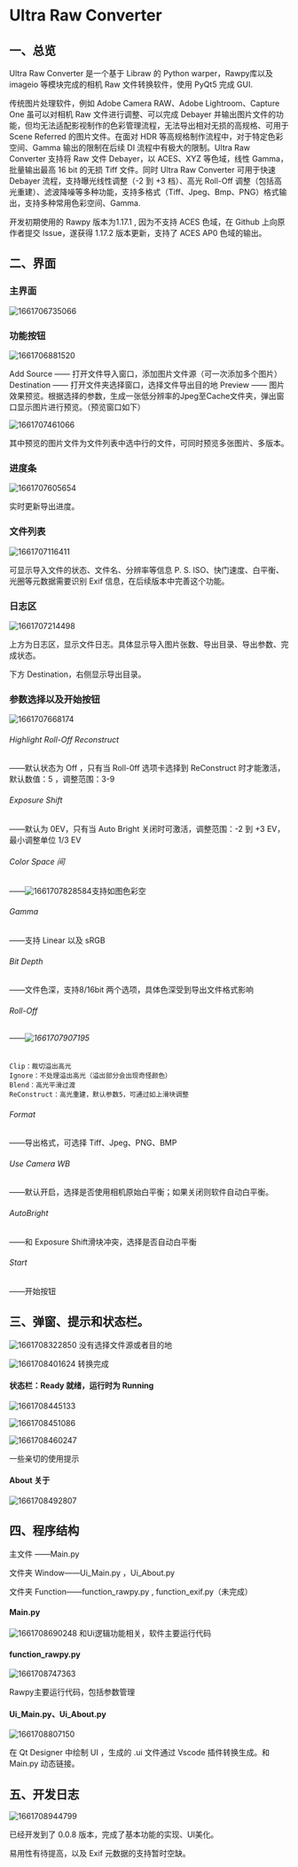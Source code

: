 # Ultra Raw Converter

## 一、总览

Ultra Raw Converter 是一个基于 Libraw 的 Python warper，Rawpy库以及 imageio 等模块完成的相机 Raw 文件转换软件，使用 PyQt5 完成 GUI.

传统图片处理软件，例如 Adobe Camera RAW、Adobe Lightroom、Capture One 虽可以对相机 Raw 文件进行调整、可以完成 Debayer 并输出图片文件的功能，但均无法适配影视制作的色彩管理流程，无法导出相对无损的高规格、可用于 Scene Referred 的图片文件。在面对 HDR 等高规格制作流程中，对于特定色彩空间、Gamma 输出的限制在后续 DI 流程中有极大的限制。Ultra Raw Converter 支持将 Raw 文件 Debayer，以 ACES、XYZ 等色域，线性 Gamma，批量输出最高 16 bit 的无损 Tiff 文件。同时 Ultra Raw Converter 可用于快速 Debayer 流程，支持曝光线性调整（-2 到 +3 档）、高光 Roll-Off 调整（包括高光重建）、滤波降噪等多种功能，支持多格式（Tiff、Jpeg、Bmp、PNG）格式输出，支持多种常用色彩空间、Gamma.

开发初期使用的 Rawpy 版本为1.17.1 , 因为不支持 ACES 色域，在 Github 上向原作者提交 Issue，遂获得 1.17.2 版本更新，支持了 ACES AP0 色域的输出。

## 二、界面

### 主界面

![1661706735066](image/Readme/1661706735066.png)

### 功能按钮

![1661706881520](image/Readme/1661706881520.png)

Add Source —— 打开文件导入窗口，添加图片文件源（可一次添加多个图片）
Destination —— 打开文件夹选择窗口，选择文件导出目的地
Preview —— 图片效果预览。根据选择的参数，生成一张低分辨率的Jpeg至Cache文件夹，弹出窗口显示图片进行预览。（预览窗口如下）

![1661707461066](image/Readme/1661707461066.png)

其中预览的图片文件为文件列表中选中行的文件，可同时预览多张图片、多版本。

### 进度条

![1661707605654](image/Readme/1661707605654.png)

实时更新导出进度。

### 文件列表

![1661707116411](image/Readme/1661707116411.png)

可显示导入文件的状态、文件名、分辨率等信息
	P. S. ISO、快门速度、白平衡、光圈等元数据需要识别 Exif 信息，在后续版本中完善这个功能。

### 日志区

![1661707214498](image/Readme/1661707214498.png)

上方为日志区，显示文件日志。具体显示导入图片张数、导出目录、导出参数、完成状态。

下方 Destination，右侧显示导出目录。

### 参数选择以及开始按钮

![1661707668174](image/Readme/1661707668174.png)

###### Highlight Roll-Off Reconstruct

——默认状态为 Off ，只有当 Roll-0ff 选项卡选择到 ReConstruct 时才能激活，默认数值：5 ，调整范围：3-9

###### Exposure Shift

——默认为 0EV，只有当 Auto Bright 关闭时可激活，调整范围：-2 到 +3 EV，最小调整单位 1/3 EV

###### Color Space 间

——![1661707828584](image/Readme/1661707828584.png)支持如图色彩空

###### Gamma

——支持 Linear 以及 sRGB

###### Bit Depth

——文件色深，支持8/16bit 两个选项，具体色深受到导出文件格式影响

###### Roll-Off



###### ——![1661707907195](image/Readme/1661707907195.png)

    Clip：裁切溢出高光
	Ignore：不处理溢出高光（溢出部分会出现奇怪颜色）
	Blend：高光平滑过渡
	ReConstruct：高光重建，默认参数5，可通过如上滑块调整

###### Format

——导出格式，可选择 Tiff、Jpeg、PNG、BMP

###### Use Camera WB

——默认开启，选择是否使用相机原始白平衡；如果关闭则软件自动白平衡。

###### AutoBright

——和 Exposure Shift滑块冲突，选择是否自动白平衡

###### Start

——开始按钮

## 三、弹窗、提示和状态栏。

![1661708322850](image/Readme/1661708322850.png)
没有选择文件源或者目的地

![1661708401624](image/Readme/1661708401624.png)
转换完成

#### 状态栏：Ready 就绪，运行时为 Running

![1661708445133](image/Readme/1661708445133.png)

![1661708451086](image/Readme/1661708451086.png)

![1661708460247](image/Readme/1661708460247.png)

一些亲切的使用提示

#### About 关于

![1661708492807](image/Readme/1661708492807.png)

## 四、程序结构

主文件 ——Main.py

文件夹 Window——Ui_Main.py ，Ui_About.py

文件夹 Function——function_rawpy.py , function_exif.py（未完成）

#### Main.py

![1661708690248](image/Readme/1661708690248.png)
和Ui逻辑功能相关，软件主要运行代码

#### function_rawpy.py

![1661708747363](image/Readme/1661708747363.png)

Rawpy主要运行代码，包括参数管理

#### Ui_Main.py、Ui_About.py

![1661708807150](image/Readme/1661708807150.png)

在 Qt Designer 中绘制 UI ，生成的 .ui 文件通过 Vscode 插件转换生成。和 Main.py 动态链接。

## 五、开发日志

![1661708944799](image/Readme/1661708944799.png)

已经开发到了 0.0.8 版本，完成了基本功能的实现、UI美化。

易用性有待提高，以及 Exif 元数据的支持暂时空缺。
